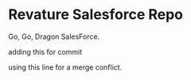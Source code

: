 # Revature Salesforce Repo
Go, Go, Dragon SalesForce.

adding this for commit

using this line for a merge conflict.